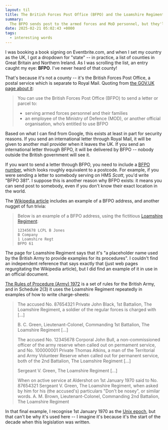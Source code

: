 ```yaml
---
layout: til
title: The British Forces Post Office (BFPO) and the Loamshire Regiment
summary:
  The BFPO sends post to the armed forces and MoD personnel, but they'll never send it to the Loamshire Regiment, which is just a placeholder name for documentation.
date: 2025-02-21 05:02:43 +0000
tags:
  - interesting words
---
```

I was booking a book signing on Eventbrite.com, and when I set my country as the UK, I got a dropdown for "state" -- in practice, a list of counties in Great Britain and Northern Ireland.
As I was scrolling the list, an entry caught my eye: **BFPO**.
I've never heard of that county!

That's because it's not a county -- it's the British Forces Post Office, a postal service which is separate to Royal Mail.
Quoting from [the GOV.UK page about it](https://www.gov.uk/bfpo):

> You can use the British Forces Post Office (BFPO) to send a letter or parcel to:
>
> * serving armed forces personnel and their families
> * an employee of the Ministry of Defence (MOD), or another official organisation, who’s entitled to use BFPO

Based on what I can find from Google, this exists at least in part for security reasons.
If you send an international letter through Royal Mail, it will be given to another mail provider when it leaves the UK.
If you send an international letter through BFPO, it will be delivered by BFPO -- nobody outside the British government will see it.

If you want to send a letter through BFPO, you need to include a [BFPO number], which looks roughly equivalent to a postcode.
For example, if you were sending a letter to somebody serving on HMS&nbsp;*Scott*, you'd write "BFPO&nbsp;381".
I suppose this is another reason why BFPO exists: it means you can send post to somebody, even if you don't know their exact location in the world.

The [Wikipedia article] includes an example of a BFPO address, and another nugget of fun trivia:

<blockquote>
  <p>Below is an example of a BFPO address, using the fictitious <a href="https://en.wikipedia.org/wiki/Loamshire_Regiment">Loamshire Regiment</a>:</p>
  <pre><code>12345678 LCPL B Jones
B Company
1 Loamshire Regt
BFPO 61</code></pre>
</blockquote>

The page for Loamshire Regiment says that it's "a placeholder name used by the British Army to provide examples for its procedures".
I couldn't find an independent reference that says exactly that (just web pages regurgitating the Wikipedia article), but I did find an example of it in use in an official document.

[The Rules of Procedure (Army) 1972][rules] is a set of rules for the British Army, and in Schedule 2(3) it uses the Loamshire Regiment repeatedly in examples of how to write charge-sheets:

> The accused No. 87654321 Private John Black, 1st Battalion, The Loamshire Regiment, a soldier of the regular forces is charged with […]
>
> B. C. Green, Lieutenant-Colonel, Commanding 1st Battalion, The Loamshire Regiment […]
>
> The accused No. 12345678 Corporal John Bull, a non-commissioned officer of the army reserve when called out on permament service, and No. 100000001 Private Thomas Atkins, a man of the Territorial and Army Volunteer Reserve when called out for permanent service, both of the 2nd Battalion, The Loamshire Regiment […]
>
> Sergeant V. Green, The Loamshire Regiment […]
>
> When on active service at Aldershot on 1st January 1970 said to No. 87654321 Sergeant V. Green, The Loamshire Regiment, when asked by him for his (the accused's) particulars "Don't be nosey", or similar words. A. M. Brown, Lieutenant-Colonel, Commanding 2nd Battalion, The Loamshire Regiment

In that final example, I recognise 1st January 1970 as the [Unix epoch], but that can't be why it's used here -- I imagine it's because it's the start of the decade when this legislation was written.

[BFPO number]: https://www.gov.uk/bfpo/find-a-bfpo-number
[Wikipedia article]: https://en.wikipedia.org/wiki/British_Forces_Post_Office
[rules]: https://www.legislation.gov.uk/uksi/1972/316/made
[Unix epoch]: https://en.wikipedia.org/wiki/Epoch_(computing)
